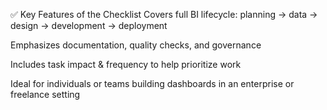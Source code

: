 ✅ Key Features of the Checklist
Covers full BI lifecycle: planning → data → design → development → deployment

Emphasizes documentation, quality checks, and governance

Includes task impact & frequency to help prioritize work

Ideal for individuals or teams building dashboards in an enterprise or freelance setting
